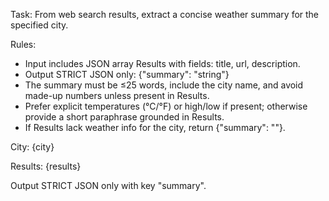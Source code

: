 Task: From web search results, extract a concise weather summary for the specified city.

Rules:
- Input includes JSON array Results with fields: title, url, description.
- Output STRICT JSON only:
  {"summary": "string"}
- The summary must be ≤25 words, include the city name, and avoid made-up numbers unless present in Results.
- Prefer explicit temperatures (°C/°F) or high/low if present; otherwise provide a short paraphrase grounded in Results.
- If Results lack weather info for the city, return {"summary": ""}.

City: {city}

Results:
{results}

Output STRICT JSON only with key "summary".


